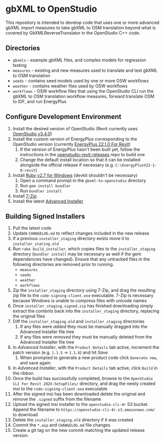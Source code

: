 # gbXML to OpenStudio

This repository is intended to develop code that uses one or more advanced gbXML import measures to take gbXML to OSM translation beyond what is covered by GbXMLReverseTranslator in the OpenStudio C++ code.

## Directories

- `gbxmls` - example gbXML files, and complex models for regression testing
- `measures` - existing and new measures used to translate and test gbXML to OSM translation
- `seeds` - contains seed models used by one or more OSW workflows
- `weather` - contains weather files used by OSW workflows
- `workflows` - OSW workflow files that using the OpenStudio CLI run the gbXML to OSM translation workflow measures, forward translate OSM to IDF, and run EnergyPlus

## Configure Development Environment
1. Install the desired version of OpenStudio (Revit currently uses [OpenStudio v3.4.0](https://github.com/NREL/OpenStudio/releases/download/v3.4.0/OpenStudio-3.4.0+4bd816f785-Windows.exe))
2. Install the *custom* version of EnergyPlus corresponding to the OpenStudio version (currently [EnergyPlus 22.1.0 For Revit](https://github.com/NREL/openstudio-revit-releases/releases/tag/v22.1.0))
   1. If the version of EnergyPlus hasn't been built yet, follow the instructions in the [openstudio-revit-releases](https://github.com/NREL/openstudio-revit-releases/) repo to build one
   2. Change the default install location so that it can be installed alongside the official release if necessary (e.g. `C:\EnergyPlusV22-1-0-revit`)
3. Install [Ruby v2.7 for Windows](https://github.com/oneclick/rubyinstaller2/releases/download/RubyInstaller-2.7.8-1/rubyinstaller-2.7.8-1-x64.exe) (devkit shouldn't be necessary)
   1. Open a command prompt in the `gbxml-to-openstudio` directory
   2. Run `gem install bundler`
   3. Run `bundler install`
4. Install [7-Zip](https://www.7-zip.org/download.html)
5. Install the latest [Advanced Installer](https://www.advancedinstaller.com/download.html)

## Building Signed Installers
1. Pull the latest code
2. Update `CHANGELOG.md` to reflect changes included in the new release
3. If a previous `installer_staging` directory exists move it to `installer_stating.old`
4. Run `rake build_installer`, which copies files to the `installer_staging` directory (`bundler install` may be necessary as well if the gem dependencies have changed). Ensure that any untracked files in the following directories are removed prior to running.
   - `measures`
   - `seeds`
   - `weather`
   - `workflows`
5. Zip the `installer_staging` directory using 7-Zip, and drag the resulting zip file to the `code-signing-client.exe` executable. 7-Zip is necessary because Windows is unable to compress files with unicode names
6. Once `installer_staging.signed.zip` has finished downloading simply extract the contents back into the `installer_staging` directory, replacing the original files
7. Diff the `installer_staging.old` and `installer_staging` directories
    1. If any files were *added* they must be manually dragged into the Advanced Installer file tree
    2. If any files were _removed_ they must be manually deleted from the Advanced Installer file tree
8. In _Advanced Installer_, with the `Product Details` tab active, increment the patch version (e.g. `1.1.5` -> `1.1.6`) and hit _Save_
    1. When prompted to generate a new product code click `Generate new`, and save again
9. In _Advanced Installer_, with the `Product Details` tab active, click `Build` in the ribbon
10. Once the build has successfully completed, browse to the `OpenStudio CLI For Revit 202X-SetupFiles/` directory, and drag the newly created msi to the `code-signing-client.exe` executable
11. After the signed msi has been downloaded delete the original and remove the `.signed` suffix from the filename
12. Upload the signed msi installer to the `openstudio-cli-4r` S3 bucket. Append the filename to `https://openstudio-cli-4r.s3.amazonaws.com/` to download
13. Delete the `installer_staging.old` directory if it was created
14. Commit the `*.aip` and `CHANGELOG.md` file changes
15. Create a git tag on the new commit matching the updated release version
